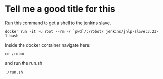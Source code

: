 # Tell me a good title for this
Run this command to get a shell to the jenkins slave.
```
docker run -it -u root --rm -v `pwd`/:/robot/ jenkins/jnlp-slave:3.23-1 bash
```

Inside the docker container navigate here:
```
cd /robot
```
and run the run.sh
```
./run.sh
```
